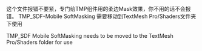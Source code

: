 这个文件报错不要紧，专门给TMP组件用的柔边Mask效果，你不用的话不会报错。
TMP_SDF-Mobile SoftMasking 需要移动到TextMesh Pro/Shaders文件夹下使用

TMP_SDF Mobile SoftMasking needs to be moved to the TextMesh Pro/Shaders folder for use